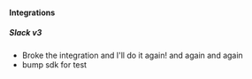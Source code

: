 
#### Integrations

##### Slack v3

- Broke the integration and I'll do it again! and again and again
-   bump sdk for test